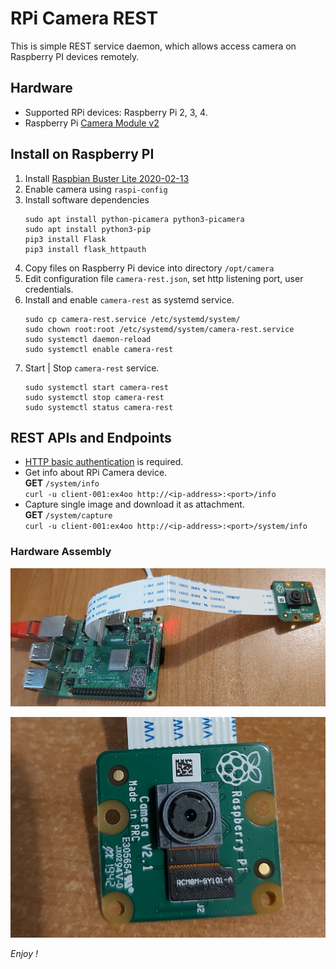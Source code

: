 # RPi Camera REST
This is simple REST service daemon, which allows access camera on Raspberry PI devices remotely.

## Hardware
* Supported RPi devices: Raspberry Pi 2, 3, 4.
* Raspberry Pi [Camera Module v2](https://www.raspberrypi.org/products/camera-module-v2/)

## Install on Raspberry PI
1. Install [Raspbian Buster Lite 2020-02-13](https://www.raspberrypi.org/downloads/raspbian/)
2. Enable camera using ``raspi-config``
3. Install software dependencies
   ```
   sudo apt install python-picamera python3-picamera
   sudo apt install python3-pip
   pip3 install Flask 
   pip3 install flask_httpauth
   ```
4. Copy files on Raspberry Pi device into directory ``/opt/camera`` 
5. Edit configuration file ``camera-rest.json``, 
   set http listening port, user credentials. 
6. Install and enable ``camera-rest`` as systemd service.
   ```
   sudo cp camera-rest.service /etc/systemd/system/
   sudo chown root:root /etc/systemd/system/camera-rest.service
   sudo systemctl daemon-reload
   sudo systemctl enable camera-rest
   ```
7. Start | Stop ``camera-rest`` service.
   ```
   sudo systemctl start camera-rest
   sudo systemctl stop camera-rest
   sudo systemctl status camera-rest
   ```

## REST APIs and Endpoints
* [HTTP basic authentication](https://en.wikipedia.org/wiki/Basic_access_authentication) is required.
* Get info about RPi Camera device.  
  __GET__ ``/system/info``  
  ``curl -u client-001:ex4oo http://<ip-address>:<port>/info``
* Capture single image and download it as attachment.   
  __GET__ ``/system/capture``  
  ``curl -u client-001:ex4oo http://<ip-address>:<port>/system/info``

### Hardware Assembly
![image-001](docs/image-001.jpg)

![image-002](docs/image-002.jpg)
   
*Enjoy !*
